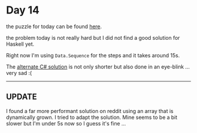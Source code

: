 # Day 14

the puzzle for today can be found [here](https://adventofcode.com/2018/day/14).

the problem today is not really hard but I did not find a good solution for Haskell yet.

Right now I'm using `Data.Sequence` for the steps and it takes around 15s.

The [alternate C# solution](../../csharp/Day14/Program.cs) is not only shorter but also done in an eye-blink ... very sad :(

--- 

## UPDATE

I found a far more performant solution on reddit using an array that is dynamically grown.
I tried to adapt the solution. Mine seems to be a bit slower but I'm under 5s now so I guess it's fine ...
